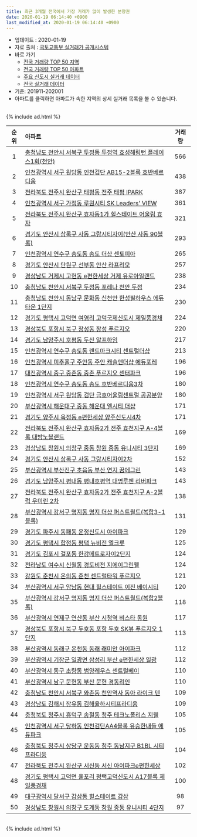 ```yaml
---
title: 최근 3개월 전국에서 가장 거래가 많이 발생한 분양권
date: 2020-01-19 06:14:40 +0900
last_modified_at: 2020-01-19 06:14:40 +0900
---
```


* 업데이트 : 2020-01-19
* 자료 출처 : [국토교통부 실거래가 공개시스템](http://rt.molit.go.kr)
* 바로 가기
    * [전국 거래량 TOP 50 지역](https://apt-info.github.io/apt-trade-info/최근-3개월-전국에서-가장-거래가-많이-발생한-지역)
    * [전국 거래량 TOP 50 아파트](https://apt-info.github.io/apt-trade-info/최근-3개월-전국에서-가장-거래가-많이-발생한-아파트)
    * [주요 신도시 실거래 데이터](https://apt-info.github.io/apt-trade-info/주요-신도시)
    * [전국 실거래 데이터](https://apt-info.github.io/apt-trade-info/전국)
* 기준: 201911-202001
* 아파트를 클릭하면 아파트가 속한 지역의 상세 실거래 목록을 볼 수 있습니다.

<br>
{% include ad.html %}
<br>


|순위|아파트|거래량|
|:---:|:---|:---:|
|1|[충청남도 천안시 서북구 두정동 두정역 효성해링턴 플레이스1회(천안)](https://apt-info.github.io/apt-trade-info/충청남도-천안시-서북구-두정동)|566|
|2|[인천광역시 서구 원당동 인천검단 AB15-2블록 호반베르디움](https://apt-info.github.io/apt-trade-info/인천광역시-서구-원당동)|438|
|3|[전라북도 전주시 완산구 태평동 전주 태평 IPARK](https://apt-info.github.io/apt-trade-info/전라북도-전주시-완산구-태평동)|387|
|4|[인천광역시 서구 가정동 루원시티 SK Leaders' VIEW](https://apt-info.github.io/apt-trade-info/인천광역시-서구-가정동)|361|
|5|[전라북도 전주시 완산구 효자동1가 힐스테이트 어울림 효자](https://apt-info.github.io/apt-trade-info/전라북도-전주시-완산구-효자동1가)|321|
|6|[경기도 안산시 상록구 사동 그랑시티자이(안산 사동 90블록)](https://apt-info.github.io/apt-trade-info/경기도-안산시-상록구-사동)|293|
|7|[인천광역시 연수구 송도동 송도 더샵 센토피아](https://apt-info.github.io/apt-trade-info/인천광역시-연수구-송도동)|265|
|8|[경기도 안산시 단원구 선부동 안산 라프리모](https://apt-info.github.io/apt-trade-info/경기도-안산시-단원구-선부동)|257|
|9|[경상남도 거제시 고현동 e편한세상 거제 유로아일랜드](https://apt-info.github.io/apt-trade-info/경상남도-거제시-고현동)|238|
|10|[충청남도 천안시 서북구 두정동 포레나 천안 두정](https://apt-info.github.io/apt-trade-info/충청남도-천안시-서북구-두정동)|234|
|11|[충청남도 천안시 동남구 문화동 신천안 한성필하우스 에듀타운 1단지](https://apt-info.github.io/apt-trade-info/충청남도-천안시-동남구-문화동)|230|
|12|[경기도 평택시 고덕면 여염리 고덕국제신도시 제일풍경채](https://apt-info.github.io/apt-trade-info/경기도-평택시-고덕면-여염리)|224|
|13|[경상북도 포항시 북구 장성동 장성 푸르지오](https://apt-info.github.io/apt-trade-info/경상북도-포항시-북구-장성동)|220|
|14|[경기도 남양주시 호평동 두산 알프하임](https://apt-info.github.io/apt-trade-info/경기도-남양주시-호평동)|217|
|15|[인천광역시 연수구 송도동 랜드마크시티 센트럴더샵](https://apt-info.github.io/apt-trade-info/인천광역시-연수구-송도동)|213|
|16|[인천광역시 미추홀구 주안동 주안 캐슬앤더샵 에듀포레](https://apt-info.github.io/apt-trade-info/인천광역시-미추홀구-주안동)|196|
|17|[대전광역시 중구 중촌동 중촌 푸르지오 센터파크](https://apt-info.github.io/apt-trade-info/대전광역시-중구-중촌동)|196|
|18|[인천광역시 연수구 송도동 송도 호반베르디움3차](https://apt-info.github.io/apt-trade-info/인천광역시-연수구-송도동)|180|
|19|[인천광역시 서구 원당동 검단 금호어울림센트럴 공공분양](https://apt-info.github.io/apt-trade-info/인천광역시-서구-원당동)|180|
|20|[부산광역시 해운대구 중동 해운대 엘시티 더샵](https://apt-info.github.io/apt-trade-info/부산광역시-해운대구-중동)|171|
|21|[경기도 양주시 옥정동 e편한세상 양주신도시4차](https://apt-info.github.io/apt-trade-info/경기도-양주시-옥정동)|171|
|22|[전라북도 전주시 완산구 효자동2가 전주 효천지구 A-4블록 대방노블랜드](https://apt-info.github.io/apt-trade-info/전라북도-전주시-완산구-효자동2가)|169|
|23|[경상남도 창원시 의창구 중동 창원 중동 유니시티 3단지](https://apt-info.github.io/apt-trade-info/경상남도-창원시-의창구-중동)|169|
|24|[경기도 안산시 상록구 사동 그랑시티자이2차](https://apt-info.github.io/apt-trade-info/경기도-안산시-상록구-사동)|152|
|25|[부산광역시 부산진구 초읍동 부산 연지 꿈에그린](https://apt-info.github.io/apt-trade-info/부산광역시-부산진구-초읍동)|143|
|26|[경기도 남양주시 평내동 평내호평역 대명루첸 리버파크](https://apt-info.github.io/apt-trade-info/경기도-남양주시-평내동)|143|
|27|[전라북도 전주시 완산구 효자동2가 전주 효천지구 A-2블럭 우미린 2차](https://apt-info.github.io/apt-trade-info/전라북도-전주시-완산구-효자동2가)|138|
|28|[부산광역시 강서구 명지동 명지 더샵 퍼스트월드(복합3-1블록)](https://apt-info.github.io/apt-trade-info/부산광역시-강서구-명지동)|131|
|29|[경기도 파주시 동패동 운정신도시 아이파크](https://apt-info.github.io/apt-trade-info/경기도-파주시-동패동)|129|
|30|[경기도 평택시 합정동 평택 뉴비전 엘크루](https://apt-info.github.io/apt-trade-info/경기도-평택시-합정동)|125|
|31|[경기도 김포시 걸포동 한강메트로자이2단지](https://apt-info.github.io/apt-trade-info/경기도-김포시-걸포동)|124|
|32|[전라남도 여수시 신월동 경도비전 지에이그린웰](https://apt-info.github.io/apt-trade-info/전라남도-여수시-신월동)|124|
|33|[강원도 춘천시 온의동 춘천 센트럴타워 푸르지오](https://apt-info.github.io/apt-trade-info/강원도-춘천시-온의동)|121|
|34|[부산광역시 서구 암남동 현대 힐스테이트 이진 베이시티](https://apt-info.github.io/apt-trade-info/부산광역시-서구-암남동)|120|
|35|[부산광역시 강서구 명지동 명지 더샵 퍼스트월드(복합2블록)](https://apt-info.github.io/apt-trade-info/부산광역시-강서구-명지동)|118|
|36|[부산광역시 연제구 연산동 부산 시청역 비스타 동원](https://apt-info.github.io/apt-trade-info/부산광역시-연제구-연산동)|117|
|37|[경상북도 포항시 북구 두호동 포항 두호 SK뷰 푸르지오 1단지](https://apt-info.github.io/apt-trade-info/경상북도-포항시-북구-두호동)|113|
|38|[부산광역시 동래구 온천동 동래 래미안 아이파크](https://apt-info.github.io/apt-trade-info/부산광역시-동래구-온천동)|112|
|39|[부산광역시 기장군 일광면 삼성리 부산 e편한세상 일광](https://apt-info.github.io/apt-trade-info/부산광역시-기장군-일광면-삼성리)|112|
|40|[부산광역시 동구 초량동 범양레우스 센트럴베이](https://apt-info.github.io/apt-trade-info/부산광역시-동구-초량동)|110|
|41|[부산광역시 남구 문현동 부산 문현 경동리인](https://apt-info.github.io/apt-trade-info/부산광역시-남구-문현동)|110|
|42|[충청남도 천안시 서북구 와촌동 천안역사 동아 라이크 텐](https://apt-info.github.io/apt-trade-info/충청남도-천안시-서북구-와촌동)|109|
|43|[경상남도 김해시 장유동 김해율하시티프라디움](https://apt-info.github.io/apt-trade-info/경상남도-김해시-장유동)|109|
|44|[충청북도 청주시 흥덕구 송절동 청주 테크노폴리스 지웰](https://apt-info.github.io/apt-trade-info/충청북도-청주시-흥덕구-송절동)|105|
|45|[인천광역시 서구 당하동 인천검단AA4블록 유승한내들 에듀파크](https://apt-info.github.io/apt-trade-info/인천광역시-서구-당하동)|105|
|46|[충청북도 청주시 상당구 운동동 청주 동남지구 B1BL 시티프라디움](https://apt-info.github.io/apt-trade-info/충청북도-청주시-상당구-운동동)|104|
|47|[전라북도 전주시 완산구 서신동 서신 아이파크e편한세상](https://apt-info.github.io/apt-trade-info/전라북도-전주시-완산구-서신동)|102|
|48|[경기도 평택시 고덕면 율포리 평택고덕신도시 A17블록 제일풍경채](https://apt-info.github.io/apt-trade-info/경기도-평택시-고덕면-율포리)|100|
|49|[대구광역시 달서구 감삼동 힐스테이트 감삼](https://apt-info.github.io/apt-trade-info/대구광역시-달서구-감삼동)|98|
|50|[경상남도 창원시 의창구 도계동 창원 중동 유니시티 4단지](https://apt-info.github.io/apt-trade-info/경상남도-창원시-의창구-도계동)|97|


<br>
{% include ad.html %}
<br>

